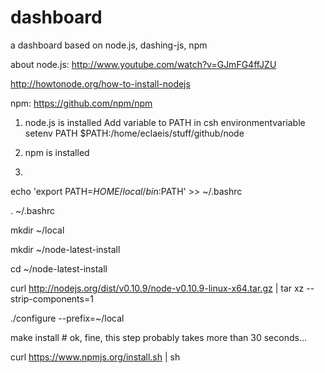 dashboard
=========

a dashboard based on node.js, dashing-js, npm


about node.js:
http://www.youtube.com/watch?v=GJmFG4ffJZU

http://howtonode.org/how-to-install-nodejs

npm:
https://github.com/npm/npm


1. node.js is installed 
   Add variable to PATH in csh environmentvariable
   setenv PATH $PATH\:/home/eclaeis/stuff/github/node

2. npm is installed
3. 


echo 'export PATH=$HOME/local/bin:$PATH' >> ~/.bashrc

. ~/.bashrc

mkdir ~/local

mkdir ~/node-latest-install

cd ~/node-latest-install

curl http://nodejs.org/dist/v0.10.9/node-v0.10.9-linux-x64.tar.gz | tar xz --strip-components=1

./configure --prefix=~/local

make install # ok, fine, this step probably takes more than 30 seconds...

curl https://www.npmjs.org/install.sh | sh
